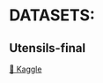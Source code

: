 # DATASETS:

## Utensils-final

[🔗 Kaggle](https://www.kaggle.com/datasets/jehanbhathena/utensil-image-recognition)
